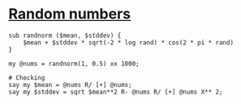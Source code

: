 [1]: http://rosettacode.org/wiki/Random_numbers

# [Random numbers][1]

```perl6
sub randnorm ($mean, $stddev) {
    $mean + $stddev * sqrt(-2 * log rand) * cos(2 * pi * rand)
}
 
my @nums = randnorm(1, 0.5) xx 1000;
 
# Checking
say my $mean = @nums R/ [+] @nums;
say my $stddev = sqrt $mean**2 R- @nums R/ [+] @nums X** 2;
 
```